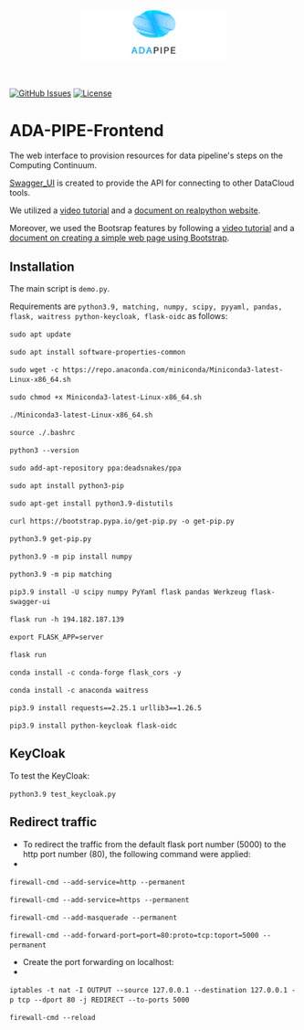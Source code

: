 <p align="center"><img width=50% src="https://raw.githubusercontent.com/DataCloud-project/ADA-PIPE/main/figure/ADAPIPE_Logo_TransparentBackground_White.png"></p>&nbsp;

[![GitHub Issues](https://img.shields.io/github/issues/DataCloud-project/ADA-PIPE.svg)](https://github.com/DataCloud-project/ADA-PIPE/issues)
[![License](https://img.shields.io/badge/license-Apache2.0-blue.svg)](https://opensource.org/licenses/Apache-2.0)

# ADA-PIPE-Frontend

The web interface to provision resources for data pipeline's steps on the Computing Continuum.


[Swagger_UI](http://194.182.187.139:5000/swagger/) is  created to provide the API for connecting to other DataCloud tools.

We utilized a [video tutorial](https://www.youtube.com/watch?v=AyyX9yM_OZk) and a [document on realpython website](https://realpython.com/flask-connexion-rest-api/).

Moreover, we used the Bootsrap features by following a [video tutorial](https://www.youtube.com/watch?v=kMsKm53XtyA) and a [document on creating a simple web page using Bootstrap](https://www.blog.duomly.com/how-to-crate-simple-web-page-using-bootstrap-5/).


## Installation
The main script is ``demo.py``.

Requirements are ``python3.9, matching, numpy, scipy, pyyaml, pandas, flask, waitress python-keycloak, flask-oidc`` as follows:

``sudo apt update``

``sudo apt install software-properties-common``

``sudo wget -c https://repo.anaconda.com/miniconda/Miniconda3-latest-Linux-x86_64.sh``

``sudo chmod +x Miniconda3-latest-Linux-x86_64.sh``

``./Miniconda3-latest-Linux-x86_64.sh``

``source ./.bashrc``

``python3 --version``

``sudo add-apt-repository ppa:deadsnakes/ppa``

``sudo apt install python3-pip``

``sudo apt-get install python3.9-distutils``

``curl https://bootstrap.pypa.io/get-pip.py -o get-pip.py``

``python3.9 get-pip.py``

``python3.9 -m pip install numpy``

``python3.9 -m pip matching``

``pip3.9 install -U scipy numpy PyYaml flask pandas Werkzeug flask-swagger-ui``

``flask run -h 194.182.187.139``

``export FLASK_APP=server``

``flask run``

``conda install -c conda-forge flask_cors -y``

``conda install -c anaconda waitress``

``pip3.9 install requests==2.25.1 urllib3==1.26.5``

``pip3.9 install python-keycloak flask-oidc``



## KeyCloak
To test the KeyCloak:

``python3.9 test_keycloak.py``

## Redirect traffic
* To redirect the traffic from the default flask port number (5000) to the http port number (80), the following command were applied:
* 
``firewall-cmd --add-service=http --permanent``

``firewall-cmd --add-service=https --permanent``

``firewall-cmd --add-masquerade --permanent``

``firewall-cmd --add-forward-port=port=80:proto=tcp:toport=5000 --permanent``

* Create the port forwarding on localhost:
* 
``iptables -t nat -I OUTPUT --source 127.0.0.1 --destination 127.0.0.1 -p tcp --dport 80 -j REDIRECT --to-ports 5000``

``firewall-cmd --reload``
